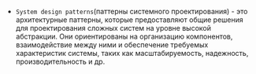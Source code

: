 - `System design patterns`(паттерны системного проектирования) - это архитектурные паттерны, которые предоставляют общие
  решения для проектирования сложных систем на уровне высокой абстракции. Они ориентированы на организацию компонентов,
  взаимодействие между ними и обеспечение требуемых характеристик системы, таких как масштабируемость, надежность,
  производительность и др.


